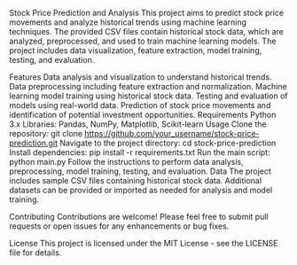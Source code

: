 
Stock Price Prediction and Analysis
This project aims to predict stock price movements and analyze historical trends using machine learning techniques. The provided CSV files contain historical stock data, which are analyzed, preprocessed, and used to train machine learning models. The project includes data visualization, feature extraction, model training, testing, and evaluation.

Features
Data analysis and visualization to understand historical trends.
Data preprocessing including feature extraction and normalization.
Machine learning model training using historical stock data.
Testing and evaluation of models using real-world data.
Prediction of stock price movements and identification of potential investment opportunities.
Requirements
Python 3.x
Libraries: Pandas, NumPy, Matplotlib, Scikit-learn
Usage
Clone the repository: git clone https://github.com/your_username/stock-price-prediction.git
Navigate to the project directory: cd stock-price-prediction
Install dependencies: pip install -r requirements.txt
Run the main script: python main.py
Follow the instructions to perform data analysis, preprocessing, model training, testing, and evaluation.
Data
The project includes sample CSV files containing historical stock data. Additional datasets can be provided or imported as needed for analysis and model training.

Contributing
Contributions are welcome! Please feel free to submit pull requests or open issues for any enhancements or bug fixes.

License
This project is licensed under the MIT License - see the LICENSE file for details.

